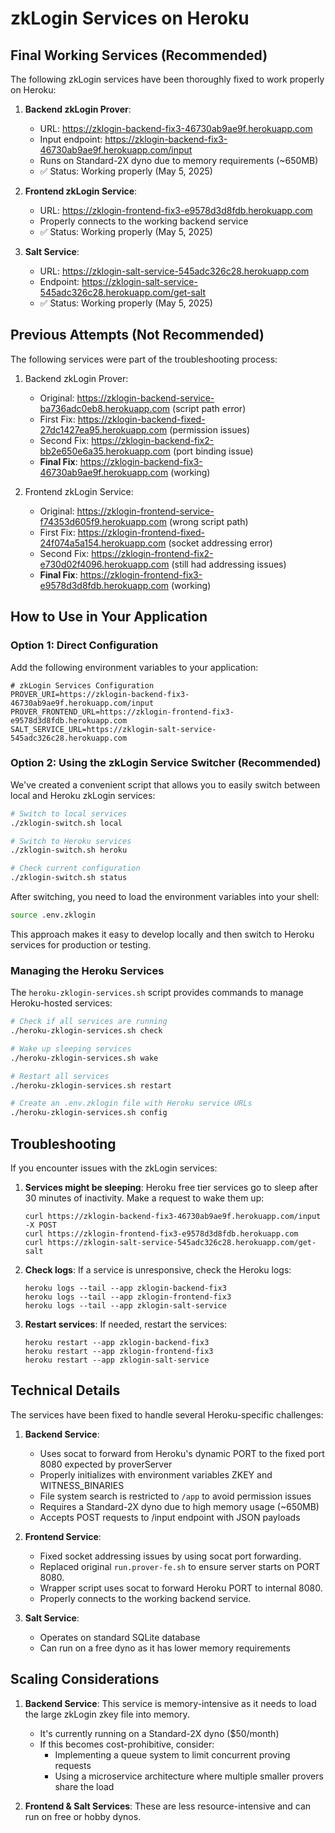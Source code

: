 # zkLogin Services on Heroku

## Final Working Services (Recommended)

The following zkLogin services have been thoroughly fixed to work properly on Heroku:

1. **Backend zkLogin Prover**: 
   - URL: https://zklogin-backend-fix3-46730ab9ae9f.herokuapp.com
   - Input endpoint: https://zklogin-backend-fix3-46730ab9ae9f.herokuapp.com/input
   - Runs on Standard-2X dyno due to memory requirements (~650MB)
   - ✅ Status: Working properly (May 5, 2025)

2. **Frontend zkLogin Service**: 
   - URL: https://zklogin-frontend-fix3-e9578d3d8fdb.herokuapp.com
   - Properly connects to the working backend service
   - ✅ Status: Working properly (May 5, 2025)

3. **Salt Service**: 
   - URL: https://zklogin-salt-service-545adc326c28.herokuapp.com
   - Endpoint: https://zklogin-salt-service-545adc326c28.herokuapp.com/get-salt
   - ✅ Status: Working properly (May 5, 2025)

## Previous Attempts (Not Recommended)

The following services were part of the troubleshooting process:

1. Backend zkLogin Prover: 
   - Original: https://zklogin-backend-service-ba736adc0eb8.herokuapp.com (script path error)
   - First Fix: https://zklogin-backend-fixed-27dc1427ea95.herokuapp.com (permission issues)
   - Second Fix: https://zklogin-backend-fix2-bb2e650e6a35.herokuapp.com (port binding issue)
   - **Final Fix**: https://zklogin-backend-fix3-46730ab9ae9f.herokuapp.com (working)

2. Frontend zkLogin Service: 
   - Original: https://zklogin-frontend-service-f74353d605f9.herokuapp.com (wrong script path)
   - First Fix: https://zklogin-frontend-fixed-24f074a5a154.herokuapp.com (socket addressing error)
   - Second Fix: https://zklogin-frontend-fix2-e730d02f4096.herokuapp.com (still had addressing issues)
   - **Final Fix**: https://zklogin-frontend-fix3-e9578d3d8fdb.herokuapp.com (working)

## How to Use in Your Application

### Option 1: Direct Configuration

Add the following environment variables to your application:

```env
# zkLogin Services Configuration
PROVER_URI=https://zklogin-backend-fix3-46730ab9ae9f.herokuapp.com/input
PROVER_FRONTEND_URL=https://zklogin-frontend-fix3-e9578d3d8fdb.herokuapp.com
SALT_SERVICE_URL=https://zklogin-salt-service-545adc326c28.herokuapp.com
```

### Option 2: Using the zkLogin Service Switcher (Recommended)

We've created a convenient script that allows you to easily switch between local and Heroku zkLogin services:

```bash
# Switch to local services
./zklogin-switch.sh local

# Switch to Heroku services
./zklogin-switch.sh heroku

# Check current configuration
./zklogin-switch.sh status
```

After switching, you need to load the environment variables into your shell:

```bash
source .env.zklogin
```

This approach makes it easy to develop locally and then switch to Heroku services for production or testing.

### Managing the Heroku Services

The `heroku-zklogin-services.sh` script provides commands to manage Heroku-hosted services:

```bash
# Check if all services are running
./heroku-zklogin-services.sh check

# Wake up sleeping services
./heroku-zklogin-services.sh wake

# Restart all services
./heroku-zklogin-services.sh restart

# Create an .env.zklogin file with Heroku service URLs
./heroku-zklogin-services.sh config
```

## Troubleshooting

If you encounter issues with the zkLogin services:

1. **Services might be sleeping**: Heroku free tier services go to sleep after 30 minutes of inactivity. Make a request to wake them up:
   ```
   curl https://zklogin-backend-fix3-46730ab9ae9f.herokuapp.com/input -X POST
   curl https://zklogin-frontend-fix3-e9578d3d8fdb.herokuapp.com
   curl https://zklogin-salt-service-545adc326c28.herokuapp.com/get-salt
   ```

2. **Check logs**: If a service is unresponsive, check the Heroku logs:
   ```
   heroku logs --tail --app zklogin-backend-fix3
   heroku logs --tail --app zklogin-frontend-fix3
   heroku logs --tail --app zklogin-salt-service
   ```

3. **Restart services**: If needed, restart the services:
   ```
   heroku restart --app zklogin-backend-fix3
   heroku restart --app zklogin-frontend-fix3
   heroku restart --app zklogin-salt-service
   ```

## Technical Details

The services have been fixed to handle several Heroku-specific challenges:

1. **Backend Service**:
   - Uses socat to forward from Heroku's dynamic PORT to the fixed port 8080 expected by proverServer
   - Properly initializes with environment variables ZKEY and WITNESS_BINARIES
   - File system search is restricted to `/app` to avoid permission issues
   - Requires a Standard-2X dyno due to high memory usage (~650MB)
   - Accepts POST requests to /input endpoint with JSON payloads

2. **Frontend Service**:
   - Fixed socket addressing issues by using socat port forwarding.
   - Replaced original `run.prover-fe.sh` to ensure server starts on PORT 8080.
   - Wrapper script uses socat to forward Heroku PORT to internal 8080.
   - Properly connects to the working backend service.

3. **Salt Service**:
   - Operates on standard SQLite database
   - Can run on a free dyno as it has lower memory requirements

## Scaling Considerations

1. **Backend Service**: This service is memory-intensive as it needs to load the large zkLogin zkey file into memory.
   - It's currently running on a Standard-2X dyno ($50/month)
   - If this becomes cost-prohibitive, consider:
     - Implementing a queue system to limit concurrent proving requests
     - Using a microservice architecture where multiple smaller provers share the load

2. **Frontend & Salt Services**: These are less resource-intensive and can run on free or hobby dynos. 